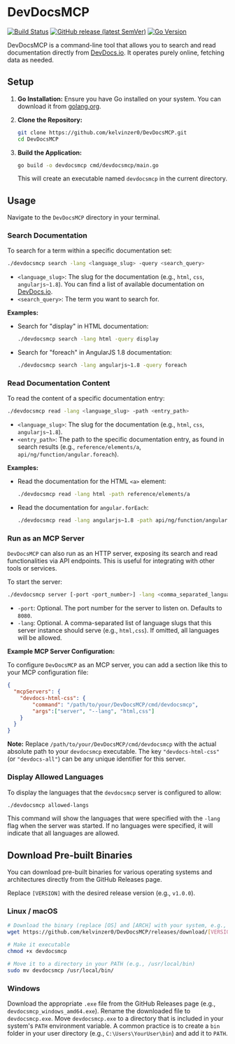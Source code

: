 # DevDocsMCP

[![Build Status](https://github.com/kelvinzer0/DevDocsMCP/actions/workflows/release.yml/badge.svg)](https://github.com/kelvinzer0/DevDocsMCP/actions/workflows/release.yml)
[![GitHub release (latest SemVer)](https://img.shields.io/github/v/release/kelvinzer0/DevDocsMCP?style=flat-square)](https://github.com/kelvinzer0/DevDocsMCP/releases/latest)
[![Go Version](https://img.shields.io/badge/Go-1.22-00ADD8?style=flat-square&logo=go)](https://golang.org)


DevDocsMCP is a command-line tool that allows you to search and read documentation directly from [DevDocs.io](https://devdocs.io/). It operates purely online, fetching data as needed.

## Setup

1.  **Go Installation:** Ensure you have Go installed on your system. You can download it from [golang.org](https://golang.org/dl/).

2.  **Clone the Repository:**
    ```bash
    git clone https://github.com/kelvinzer0/DevDocsMCP.git
    cd DevDocsMCP
    ```

3.  **Build the Application:**
    ```bash
    go build -o devdocsmcp cmd/devdocsmcp/main.go
    ```
    This will create an executable named `devdocsmcp` in the current directory.

## Usage

Navigate to the `DevDocsMCP` directory in your terminal.

### Search Documentation

To search for a term within a specific documentation set:

```bash
./devdocsmcp search -lang <language_slug> -query <search_query>
```

*   `<language_slug>`: The slug for the documentation (e.g., `html`, `css`, `angularjs~1.8`). You can find a list of available documentation on [DevDocs.io](https://devdocs.io/).
*   `<search_query>`: The term you want to search for.

**Examples:**

*   Search for "display" in HTML documentation:
    ```bash
    ./devdocsmcp search -lang html -query display
    ```

*   Search for "foreach" in AngularJS 1.8 documentation:
    ```bash
    ./devdocsmcp search -lang angularjs~1.8 -query foreach
    ```

### Read Documentation Content

To read the content of a specific documentation entry:

```bash
./devdocsmcp read -lang <language_slug> -path <entry_path>
```

*   `<language_slug>`: The slug for the documentation (e.g., `html`, `css`, `angularjs~1.8`).
*   `<entry_path>`: The path to the specific documentation entry, as found in search results (e.g., `reference/elements/a`, `api/ng/function/angular.foreach`).

**Examples:**

*   Read the documentation for the HTML `<a>` element:
    ```bash
    ./devdocsmcp read -lang html -path reference/elements/a
    ```

*   Read the documentation for `angular.forEach`:
    ```bash
    ./devdocsmcp read -lang angularjs~1.8 -path api/ng/function/angular.foreach
    ```

### Run as an MCP Server

`DevDocsMCP` can also run as an HTTP server, exposing its search and read functionalities via API endpoints. This is useful for integrating with other tools or services.

To start the server:

```bash
./devdocsmcp server [-port <port_number>] -lang <comma_separated_languages>
```

*   `-port`: Optional. The port number for the server to listen on. Defaults to `8080`.
*   `-lang`: Optional. A comma-separated list of language slugs that this server instance should serve (e.g., `html,css`). If omitted, all languages will be allowed.

**Example MCP Server Configuration:**

To configure `DevDocsMCP` as an MCP server, you can add a section like this to your MCP configuration file:

```json
{
  "mcpServers": {
    "devdocs-html-css": {
        "command": "/path/to/your/DevDocsMCP/cmd/devdocsmcp",
        "args":["server", "--lang", "html,css"]
    }
  }
}
```

**Note:** Replace `/path/to/your/DevDocsMCP/cmd/devdocsmcp` with the actual absolute path to your `devdocsmcp` executable. The key `"devdocs-html-css"` (or `"devdocs-all"`) can be any unique identifier for this server.

### Display Allowed Languages

To display the languages that the `devdocsmcp` server is configured to allow:

```bash
./devdocsmcp allowed-langs
```

This command will show the languages that were specified with the `-lang` flag when the server was started. If no languages were specified, it will indicate that all languages are allowed.

## Download Pre-built Binaries
You can download pre-built binaries for various operating systems and architectures directly from the GitHub Releases page.

Replace `[VERSION]` with the desired release version (e.g., `v1.0.0`).

### Linux / macOS
```bash
# Download the binary (replace [OS] and [ARCH] with your system, e.g., linux_amd64, darwin_arm64)
wget https://github.com/kelvinzer0/DevDocsMCP/releases/download/[VERSION]/devdocsmcp_[OS]_[ARCH] -O devdocsmcp

# Make it executable
chmod +x devdocsmcp

# Move it to a directory in your PATH (e.g., /usr/local/bin)
sudo mv devdocsmcp /usr/local/bin/
```

### Windows
Download the appropriate `.exe` file from the GitHub Releases page (e.g., `devdocsmcp_windows_amd64.exe`).
Rename the downloaded file to `devdocsmcp.exe`.
Move `devdocsmcp.exe` to a directory that is included in your system's `PATH` environment variable. A common practice is to create a `bin` folder in your user directory (e.g., `C:\Users\YourUser\bin`) and add it to `PATH`.